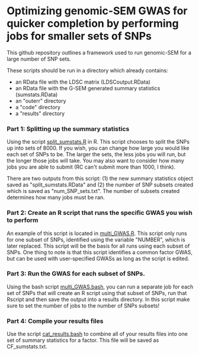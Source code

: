 # Optimizing genomic-SEM GWAS for quicker completion by performing jobs for smaller sets of SNPs


This github repository outlines a framework used to run genomic-SEM for a large number of SNP sets.

These scripts should be run in a directory which already contains:

* an RData file with the LDSC matrix (LDSCoutput.RData)
* an RData file with the G-SEM generated summary statistics (sumstats.RData)
* an "outerr" directory
* a "code" directory
* a "results" directory

### Part 1: Splitting up the summary statistics

Using the script [split_sumstats.R]() in R. This script chooses to split the SNPs up into sets of 8000. If you wish, you can change how large you would like each set of SNPs to be. The larger the sets, the less jobs you will run, but the longer those jobs will take. You may also want to consider how many jobs you are able to submit (RC can't submit more than 1000, I think).

There are two outputs from this script: (1) the new summary statistics object saved as "split_sumstats.RData" and (2) the number of SNP subsets created which is saved as "num_SNP_sets.txt". The number of subsets created determines how many jobs must be ran.

### Part 2: Create an R script that runs the specific GWAS you wish to perform

An example of this script is located in [multi_GWAS.R](). This script only runs for one subset of SNPs, identified using the variable "NUMBER", which is later replaced. This script will be the basis for all runs using each subset of SNPs. One thing to note is that this script identifies a common factor GWAS, but can be used with user-specified GWASs as long as the script is edited. 


### Part 3: Run the GWAS for each subset of SNPs.
Using the bash script [multi_GWAS.bash](), you can run a separate job for each set of SNPs that will create an R script using that subset of SNPs, run that Rscript and then save the output into a results directory. In this script make sure to set the number of jobs to the number of SNPs subsets!

### Part 4: Compile your results files
Use the script [cat_results.bash]() to combine all of your results files into one set of summary statistics for a factor. This file will be saved as CF_sumstats.txt.




